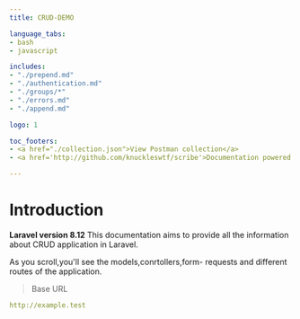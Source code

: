 ```yaml
---
title: CRUD-DEMO

language_tabs:
- bash
- javascript

includes:
- "./prepend.md"
- "./authentication.md"
- "./groups/*"
- "./errors.md"
- "./append.md"

logo: 1

toc_footers:
- <a href="./collection.json">View Postman collection</a>
- <a href='http://github.com/knuckleswtf/scribe'>Documentation powered by Scribe ✍</a>

---
```


# Introduction


<strong>Laravel version 8.12</strong>
This documentation aims to provide all the information about CRUD application in Laravel.

<aside>As you scroll,you'll see the models,conrtollers,form- requests and different routes of the application.</aside>

<script src="https://cdn.jsdelivr.net/npm/lodash@4.17.10/lodash.min.js"></script>
<script>
    var baseUrl = "http://example.test";
</script>
<script src="js/tryitout-2.4.2.js"></script>

> Base URL

```yaml
http://example.test
```